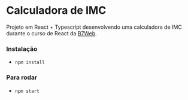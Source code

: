 # Calculadora de IMC

Projeto em React + Typescript desenvolvendo uma calculadora de IMC durante o curso de React da [B7Web](https://b7web.com.br).

### Instalação
- `npm install`

### Para rodar
- `npm start`
